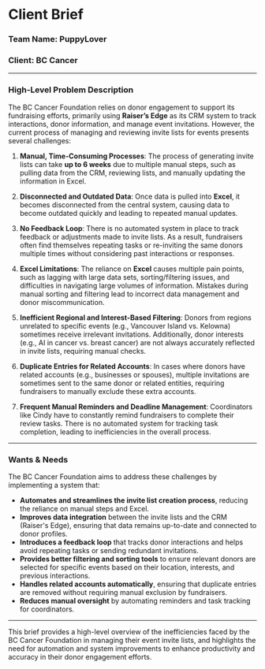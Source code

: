 
# Client Brief

### **Team Name**: PuppyLover


### **Client**: BC Cancer
---

### **High-Level Problem Description**

The BC Cancer Foundation relies on donor engagement to support its fundraising efforts, primarily using **Raiser’s Edge** as its CRM system to track interactions, donor information, and manage event invitations. However, the current process of managing and reviewing invite lists for events presents several challenges:

1. **Manual, Time-Consuming Processes**: The process of generating invite lists can take **up to 6 weeks** due to multiple manual steps, such as pulling data from the CRM, reviewing lists, and manually updating the information in Excel.

2. **Disconnected and Outdated Data**: Once data is pulled into **Excel**, it becomes disconnected from the central system, causing data to become outdated quickly and leading to repeated manual updates.

3. **No Feedback Loop**: There is no automated system in place to track feedback or adjustments made to invite lists. As a result, fundraisers often find themselves repeating tasks or re-inviting the same donors multiple times without considering past interactions or responses.

4. **Excel Limitations**: The reliance on **Excel** causes multiple pain points, such as lagging with large data sets, sorting/filtering issues, and difficulties in navigating large volumes of information. Mistakes during manual sorting and filtering lead to incorrect data management and donor miscommunication.

5. **Inefficient Regional and Interest-Based Filtering**: Donors from regions unrelated to specific events (e.g., Vancouver Island vs. Kelowna) sometimes receive irrelevant invitations. Additionally, donor interests (e.g., AI in cancer vs. breast cancer) are not always accurately reflected in invite lists, requiring manual checks.

6. **Duplicate Entries for Related Accounts**: In cases where donors have related accounts (e.g., businesses or spouses), multiple invitations are sometimes sent to the same donor or related entities, requiring fundraisers to manually exclude these extra accounts.

7. **Frequent Manual Reminders and Deadline Management**: Coordinators like Cindy have to constantly remind fundraisers to complete their review tasks. There is no automated system for tracking task completion, leading to inefficiencies in the overall process.

---

### **Wants & Needs**

The BC Cancer Foundation aims to address these challenges by implementing a system that:

- **Automates and streamlines the invite list creation process**, reducing the reliance on manual steps and Excel.
- **Improves data integration** between the invite lists and the CRM (Raiser's Edge), ensuring that data remains up-to-date and connected to donor profiles.
- **Introduces a feedback loop** that tracks donor interactions and helps avoid repeating tasks or sending redundant invitations.
- **Provides better filtering and sorting tools** to ensure relevant donors are selected for specific events based on their location, interests, and previous interactions.
- **Handles related accounts automatically**, ensuring that duplicate entries are removed without requiring manual exclusion by fundraisers.
- **Reduces manual oversight** by automating reminders and task tracking for coordinators.

---

This brief provides a high-level overview of the inefficiencies faced by the BC Cancer Foundation in managing their event invite lists, and highlights the need for automation and system improvements to enhance productivity and accuracy in their donor engagement efforts.
